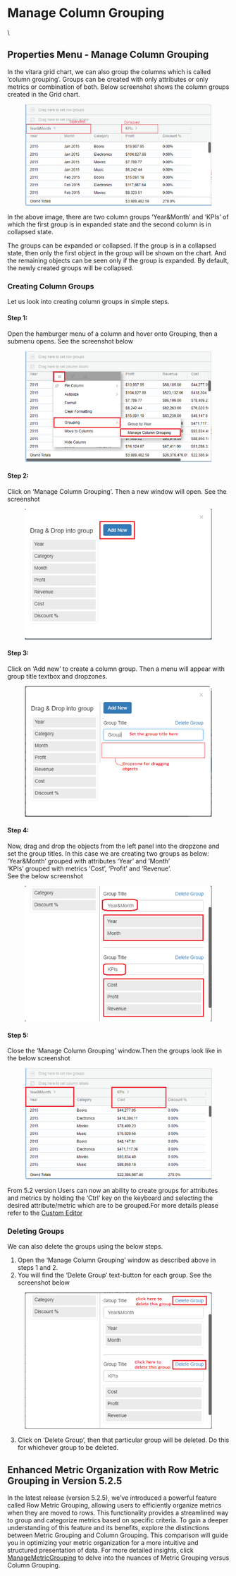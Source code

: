 # Manage Column Grouping

\


## Properties Menu - Manage Column Grouping <a href="#properties-menu---manage-column-grouping" id="properties-menu---manage-column-grouping"></a>

In the vitara grid chart, we can also group the columns which is called ‘column grouping’. Groups can be created with only attributes or only metrics or combination of both. Below screenshot shows the column groups created in the Grid chart.

<figure><img src="../.gitbook/assets/colGroupSample.png" alt=""><figcaption></figcaption></figure>

In the above image, there are two column groups ‘Year\&Month’ and ‘KPIs’ of which the first group is in expanded state and the second column is in collapsed state.

The groups can be expanded or collapsed. If the group is in a collapsed state, then only the first object in the group will be shown on the chart. And the remaining objects can be seen only if the group is expanded. By default, the newly created groups will be collapsed.

### Creating Column Groups <a href="#create-column-group" id="create-column-group"></a>

Let us look into creating column groups in simple steps.

#### **Step 1:**

Open the hamburger menu of a column and hover onto Grouping, then a submenu opens. See the screenshot below

<figure><img src="../.gitbook/assets/colGroup1 (1).png" alt=""><figcaption></figcaption></figure>

#### **Step 2:**

Click on ‘Manage Column Grouping’. Then a new window will open. See the screenshot

<figure><img src="../.gitbook/assets/colGroup2.png" alt=""><figcaption></figcaption></figure>

#### **Step 3:**

Click on ‘Add new’ to create a column group. Then a menu will appear with group title textbox and dropzones.

<figure><img src="../.gitbook/assets/colGroup3.png" alt=""><figcaption></figcaption></figure>

#### **Step 4:**

Now, drag and drop the objects from the left panel into the dropzone and set the group titles. In this case we are creating two groups as below:\
‘Year\&Month’ grouped with attributes ‘Year’ and ‘Month’\
‘KPIs’ grouped with metrics ‘Cost’, ‘Profit’ and ‘Revenue’.\
See the below screenshot

<figure><img src="../.gitbook/assets/colGroup4.png" alt=""><figcaption></figcaption></figure>

#### **Step 5:**

Close the ‘Manage Column Grouping’ window.Then the groups look like in the below screenshot

<figure><img src="../.gitbook/assets/colGroup5.png" alt=""><figcaption></figcaption></figure>

From 5.2 version Users can now an ability to create groups for attributes and metrics by holding the ‘Ctrl’ key on the keyboard and selecting the desired attribute/metric which are to be grouped.For more details please refer to the [Custom Editor](https://docs.vitaracharts.com/grid-microchart-guide/custom-editor#id-2.-using-the-hamburger-menu)

### Deleting Groups <a href="#delete-column-group" id="delete-column-group"></a>

We can also delete the groups using the below steps.

1. Open the ‘Manage Column Grouping’ window as described above in steps 1 and 2.
2. You will find the ‘Delete Group’ text-button for each group. See the screenshot below

<figure><img src="../.gitbook/assets/colGroupDel.png" alt=""><figcaption></figcaption></figure>



3. Click on ‘Delete Group’, then that particular group will be deleted. Do this for whichever group to be deleted.

## Enhanced Metric Organization with Row Metric Grouping in Version 5.2.5 <a href="#enhanced-metric-organization-with-row-metric-grouping-in-version-525" id="enhanced-metric-organization-with-row-metric-grouping-in-version-525"></a>

In the latest release (version 5.2.5), we’ve introduced a powerful feature called Row Metric Grouping, allowing users to efficiently organize metrics when they are moved to rows. This functionality provides a streamlined way to group and categorize metrics based on specific criteria. To gain a deeper understanding of this feature and its benefits, explore the distinctions between Metric Grouping and Column Grouping. This comparison will guide you in optimizing your metric organization for a more intuitive and structured presentation of data. For more detailed insights, click [ManageMetricGrouping](https://docs.vitaracharts.com/guideGridFeatures/managemetricgrouping.html) to delve into the nuances of Metric Grouping versus Column Grouping.

